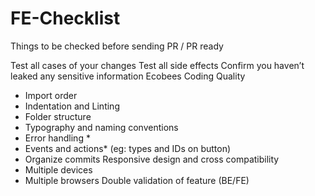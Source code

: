 # FE-Checklist
Things to be checked before sending PR / PR ready

Test all cases of your changes
Test all side effects
Confirm you haven’t leaked any sensitive information
Ecobees Coding Quality
- Import order
- Indentation and Linting
- Folder structure
- Typography and naming conventions
- Error handling *
- Events and actions*  (eg: types and IDs on button)
- Organize commits
Responsive design and cross compatibility
- Multiple devices
- Multiple browsers
Double validation of feature (BE/FE)
